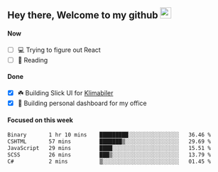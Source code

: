 ## Hey there, Welcome to my github <img src="https://media.giphy.com/media/hvRJCLFzcasrR4ia7z/giphy.gif" width="25px">

#### Now
- [ ] 💻 Trying to figure out React
- [ ] 📕 Reading

#### Done
- [x] ☘️ Building Slick UI for [Klimabiler](https://klimabiler.dk)
- [x] 🚀 Building personal dashboard for my office
 
 #### Focused on this week
<!--START_SECTION:waka-->

```txt
Binary       1 hr 10 mins    █████████░░░░░░░░░░░░░░░░   36.46 %
CSHTML       57 mins         ███████▒░░░░░░░░░░░░░░░░░   29.69 %
JavaScript   29 mins         ████░░░░░░░░░░░░░░░░░░░░░   15.51 %
SCSS         26 mins         ███▒░░░░░░░░░░░░░░░░░░░░░   13.79 %
C#           2 mins          ▒░░░░░░░░░░░░░░░░░░░░░░░░   01.45 %
```

<!--END_SECTION:waka-->

